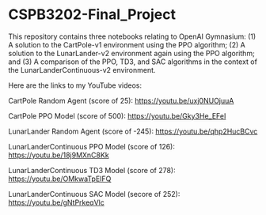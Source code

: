 # CSPB3202-Final_Project

This repository contains three notebooks relating to OpenAI Gymnasium: (1) A solution to the CartPole-v1 environment using the PPO algorithm; (2) A solution to the LunarLander-v2 environment again using the PPO algorithm; and (3) A comparison of the PPO, TD3, and SAC algorithms in the context of the LunarLanderContinuous-v2 environment.

Here are the links to my YouTube videos:

CartPole Random Agent (score of 25):  https://youtu.be/uxj0NUOjuuA

CartPole PPO Model (score of 500):  https://youtu.be/Gky3He_EFeI

LunarLander Random Agent (score of -245):  https://youtu.be/qhp2HucBCvc

LunarLanderContinuous PPO Model (score of 126):  https://youtu.be/18j9MXnC8Kk

LunarLanderContinuous TD3 Model (score of 278):  https://youtu.be/OMkwaTpEIFQ

LunarLanderContinuous SAC Model (secore of 252):  https://youtu.be/gNtPrkeqVlc
